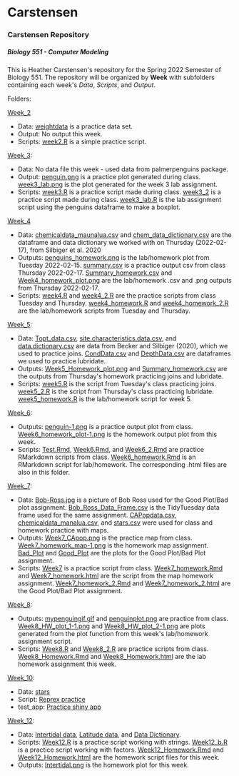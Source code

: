 # Carstensen
### Carstensen Repository
##### Biology 551 - Computer Modeling
This is Heather Carstensen's repository for the Spring 2022 Semester of Biology 551. 
The repository will be organized by **Week** with subfolders containing each week's _Data_, _Scripts_, and _Output_. 
  
Folders:

[Week_2](https://github.com/Biol551-CSUN/Carstensen/tree/main/Week_2) 
 * Data: [weightdata](https://github.com/Biol551-CSUN/Carstensen/blob/main/Week_2/Data/weightdata.csv) is a practice data set. 
 * Output: No output this week. 
 * Scripts: [week2.R](https://github.com/Biol551-CSUN/Carstensen/blob/main/Week_2/Scripts/week2.R) is a simple practice script.

[Week_3](https://github.com/Biol551-CSUN/Carstensen/tree/main/Week_3): 
 * Data: No data file this week - used data from palmerpenguins package. 
 * Output: [penguin.png](https://github.com/Biol551-CSUN/Carstensen/blob/main/Week_3/Output/penguin.png) is a practice plot generated during class. [week3_lab.png](https://github.com/Biol551-CSUN/Carstensen/blob/main/Week_3/Output/week3_lab.png) is the plot generated for the week 3 lab assignment. 
 * Scripts: [week3.R](https://github.com/Biol551-CSUN/Carstensen/blob/main/Week_3/Scripts/week3.R) is a practice script made during class. [week3_2](https://github.com/Biol551-CSUN/Carstensen/blob/main/Week_3/Scripts/week3_2.R) is a practice script made during class. [week3_lab.R](https://github.com/Biol551-CSUN/Carstensen/blob/main/Week_3/Scripts/week3_lab.R) is the lab assignment script using the penguins dataframe to make a boxplot. 

[Week_4](https://github.com/Biol551-CSUN/Carstensen/tree/main/Week_4)
 * Data: [chemicaldata_maunalua.csv](https://github.com/Biol551-CSUN/Carstensen/blob/main/Week_4/Data/chemicaldata_maunalua.csv) and [chem_data_dictionary.csv](https://github.com/Biol551-CSUN/Carstensen/blob/main/Week_4/Data/chem_data_dictionary.csv) are the dataframe and data dictionary we worked with on Thursday (2022-02-17), from Silbiger et al. 2020
 * Outputs: [penguins_homework.png](https://github.com/Biol551-CSUN/Carstensen/blob/main/Week_4/Outputs/penguins_homework.png) is the lab/homework plot from Tuesday 2022-02-15. [summary.csv](https://github.com/Biol551-CSUN/Carstensen/blob/main/Week_4/Outputs/summary.csv) is a practice output csv from class Thursday 2022-02-17. [Summary_homework.csv](https://github.com/Biol551-CSUN/Carstensen/blob/main/Week_4/Outputs/Summary_homework.csv) and [Week4_homework_plot.png](https://github.com/Biol551-CSUN/Carstensen/blob/main/Week_4/Outputs/Week4_homework_plot.png) are the lab/homework .csv and .png outputs from Thursday 2022-02-17. 
 * Scripts: [week4.R](https://github.com/Biol551-CSUN/Carstensen/blob/main/Week_4/Scripts/week4.R) and [week4_2.R](https://github.com/Biol551-CSUN/Carstensen/blob/main/Week_4/Scripts/week4_2.R) are the practice scripts from class Tuesday and Thursday. [week4_homework.R](https://github.com/Biol551-CSUN/Carstensen/blob/main/Week_4/Scripts/week4_homework.R) and [week4_homework_2.R](https://github.com/Biol551-CSUN/Carstensen/blob/main/Week_4/Scripts/week4_homework_2.R) are the lab/homework scripts from Tuesday and Thursday. 

[Week_5](https://github.com/Biol551-CSUN/Carstensen/tree/main/Week_5):
 * Data: [Topt_data.csv](https://github.com/Biol551-CSUN/Carstensen/blob/main/Week_5/Data/Topt_data.csv), [site.characteristics.data.csv](https://github.com/Biol551-CSUN/Carstensen/blob/main/Week_5/Data/site.characteristics.data.csv), and [data.dictionary.csv](https://github.com/Biol551-CSUN/Carstensen/blob/main/Week_5/Data/data_dictionary.csv) are data from Becker and Silbiger (2020), which we used to practice joins. [CondData.csv](https://github.com/Biol551-CSUN/Carstensen/blob/main/Week_5/Data/CondData.csv) and [DepthData.csv](https://github.com/Biol551-CSUN/Carstensen/blob/main/Week_5/Data/DepthData.csv) are dataframes we used to practice lubridate. 
 * Outputs: [Week5_Homework_plot.png](https://github.com/Biol551-CSUN/Carstensen/blob/main/Week_5/Outputs/Week5_Homework_plot.png) and [Summary_homework.csv](https://github.com/Biol551-CSUN/Carstensen/blob/main/Week_5/Outputs/Summary_homework.csv) are the outputs from Thursday's homework practicing joins and lubridate. 
 * Scripts: [week5.R](https://github.com/Biol551-CSUN/Carstensen/blob/main/Week_5/Scripts/week5.R) is the script from Tuesday's class practicing joins. [week5_2.R](https://github.com/Biol551-CSUN/Carstensen/blob/main/Week_5/Scripts/week5_2.R) is the script from Thursday's class practicing lubridate. [week5_homework.R](https://github.com/Biol551-CSUN/Carstensen/blob/main/Week_5/Scripts/week5_homework.R) is the lab/homework script for week 5. 

[Week_6](https://github.com/Biol551-CSUN/Carstensen/tree/main/Week_6):
 * Outputs: [penguin-1.png](https://github.com/Biol551-CSUN/Carstensen/blob/main/Week_6/Outputs/penguin-1.png) is a practice output plot from class. [Week6_homework_plot-1.png](https://github.com/Biol551-CSUN/Carstensen/blob/main/Week_6/Outputs/Week6_homework_plot-1.png) is the homework output plot from this week. 
 * Scripts: [Test.Rmd](https://github.com/Biol551-CSUN/Carstensen/blob/main/Week_6/Scripts/Test.Rmd), [Week6.Rmd](https://github.com/Biol551-CSUN/Carstensen/blob/main/Week_6/Scripts/Week6.Rmd), and [Week6_2.Rmd](https://github.com/Biol551-CSUN/Carstensen/blob/main/Week_6/Scripts/Week6_2.Rmd) are practice RMarkdown scripts from class. [Week6_homework.Rmd](https://github.com/Biol551-CSUN/Carstensen/blob/main/Week_6/Scripts/Week6_homework.Rmd) is an RMarkdown script for lab/homework. The corresponding .html files are also in this folder. 

[Week_7](https://github.com/Biol551-CSUN/Carstensen/tree/main/Week_7):
 * Data: [Bob-Ross.jpg](https://github.com/Biol551-CSUN/Carstensen/blob/main/Week_7/Data/Bob-Ross.jpg) is a picture of Bob Ross used for the Good Plot/Bad plot assignment. [Bob_Ross_Data_Frame.csv](https://github.com/Biol551-CSUN/Carstensen/blob/main/Week_7/Data/Bob_Ross_Data_Frame.csv) is the TidyTuesday data frame used for the same assignment. [CAPopdata.csv](https://github.com/Biol551-CSUN/Carstensen/blob/main/Week_7/Data/CAPopdata.csv), [chemicaldata_manalua.csv](https://github.com/Biol551-CSUN/Carstensen/blob/main/Week_7/Data/chemicaldata_maunalua.csv), and [stars.csv](https://github.com/Biol551-CSUN/Carstensen/blob/main/Week_7/Data/stars.csv) were used for class and homework practice with maps. 
 * Outputs: [Week7_CApop.png](https://github.com/Biol551-CSUN/Carstensen/blob/main/Week_7/Outputs/Week7_CApop.png) is the practice map from class. [Week7_homework_map-1.png](https://github.com/Biol551-CSUN/Carstensen/blob/main/Week_7/Outputs/Week7_homework_map-1.png) is the homework map assignment. [Bad_Plot](https://github.com/Biol551-CSUN/Carstensen/blob/main/Week_7/Outputs/Bad_Plot.png) and [Good_Plot](https://github.com/Biol551-CSUN/Carstensen/blob/main/Week_7/Outputs/Good_Plot.png) are the plots for the Good Plot/Bad Plot assignment. 
 * Scripts: [Week7](https://github.com/Biol551-CSUN/Carstensen/blob/main/Week_7/Scripts/Week7.R) is a practice script from class. [Week7_homework.Rmd](https://github.com/Biol551-CSUN/Carstensen/blob/main/Week_7/Scripts/Week7_homework.Rmd) and [Week7_homework.html](https://github.com/Biol551-CSUN/Carstensen/blob/main/Week_7/Scripts/Week7_homework.html) are the script from the map homework assignment. [Week7_homework_2.Rmd](https://github.com/Biol551-CSUN/Carstensen/blob/main/Week_7/Scripts/Week7_homework_2.Rmd) and [Week7_homework_2.html](https://github.com/Biol551-CSUN/Carstensen/blob/main/Week_7/Scripts/Week7_homework_2.html) are the Good Plot/Bad Plot assignment. 

[Week_8](https://github.com/Biol551-CSUN/Carstensen/tree/main/Week_8):
 * Outputs: [mypenguingif.gif](https://github.com/Biol551-CSUN/Carstensen/blob/main/Week_8/Outputs/mypengiungif.gif) and [penguinplot.png](https://github.com/Biol551-CSUN/Carstensen/blob/main/Week_8/Outputs/penguinplot.png) are practice from class. [Week8_HW_plot_1-1.png](https://github.com/Biol551-CSUN/Carstensen/blob/main/Week_8/Outputs/Week8_HW_plot_1-1.png) and [Week8_HW_plot_2-1.png](https://github.com/Biol551-CSUN/Carstensen/blob/main/Week_8/Outputs/Week8_HW_plot_2-1.png) are plots generated from the plot function from this week's lab/homework assignment script.
 * Scripts: [Week8.R](https://github.com/Biol551-CSUN/Carstensen/blob/main/Week_8/Scripts/Week8.R) and [Week8_2.R](https://github.com/Biol551-CSUN/Carstensen/blob/main/Week_8/Scripts/Week8_2.R) are practice scripts from class. [Week8_Homework.Rmd](https://github.com/Biol551-CSUN/Carstensen/blob/main/Week_8/Scripts/Week8_Homework.Rmd) and [Week8_Homework.html](https://github.com/Biol551-CSUN/Carstensen/blob/main/Week_8/Scripts/Week8_Homework.html) are the lab homework assignment this week. 

[Week_10](https://github.com/Biol551-CSUN/Carstensen/tree/main/Week_10):
 * Data: [stars](https://github.com/Biol551-CSUN/Carstensen/blob/main/Week_10/Data/stars.csv)
 * Script: [Reprex practice](https://github.com/Biol551-CSUN/Carstensen/blob/main/Week_10/Scripts/Week10.R)
 * test_app: [Practice shiny app](https://github.com/Biol551-CSUN/Carstensen/blob/main/Week_10/test_app/app.R)

[Week_12](https://github.com/Biol551-CSUN/Carstensen/tree/main/Week_12):
 * Data: [Intertidal data](https://github.com/Biol551-CSUN/Carstensen/blob/main/Week_12/Data/intertidaldata.csv), [Latitude data](https://github.com/Biol551-CSUN/Carstensen/blob/main/Week_12/Data/intertidaldata_latitude.csv), and [Data Dictionary](https://github.com/Biol551-CSUN/Carstensen/blob/main/Week_12/Data/intertidal_data_dictionary.csv).
 * Scripts: [Week12.R](https://github.com/Biol551-CSUN/Carstensen/blob/main/Week_12/Scripts/Week12.R) is a practice script working with strings. [Week12_b.R](https://github.com/Biol551-CSUN/Carstensen/blob/main/Week_12/Scripts/Week12_b.R) is a practice script working with factors. [Week12_Homework.Rmd](https://github.com/Biol551-CSUN/Carstensen/blob/main/Week_12/Scripts/Week12_Homework.Rmd) and [Week12_Homework.html](https://github.com/Biol551-CSUN/Carstensen/blob/main/Week_12/Scripts/Week12_Homework.html) are the homework script files for this week. 
 * Outputs: [Intertidal.png](https://github.com/Biol551-CSUN/Carstensen/blob/main/Week_12/Outputs/Intertidal.png) is the homework plot for this week. 



